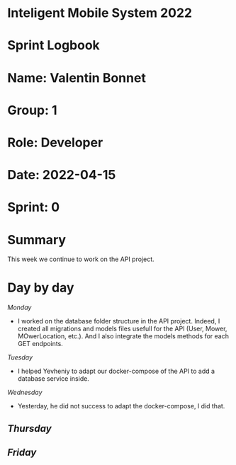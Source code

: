 #
# **Inteligent Mobile System 2022**
#
#
#
# **Sprint Logbook**
# **Name:	Valentin Bonnet**
# **Group:	1**
# **Role:	Developer**
# **Date:	2022-04-15**
# **Sprint: 	0**
#
# **Summary**
This week we continue to work on the API project.

# **Day by day**
*Monday*
- I worked on the database folder structure in the API project. Indeed, I created all migrations and models files usefull for the API (User, Mower, MOwerLocation, etc.). And I also integrate the models methods for each GET endpoints.

*Tuesday*
- I helped Yevheniy to adapt our docker-compose of the API to add a database service inside.

*Wednesday*
- Yesterday, he did not success to adapt the docker-compose, I did that.

*Thursday*
- 

*Friday*
- 
